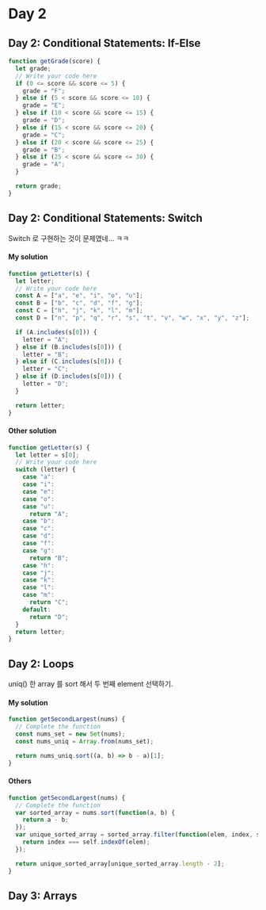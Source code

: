 # Day 2

## Day 2: Conditional Statements: If-Else

```javascript
function getGrade(score) {
  let grade;
  // Write your code here
  if (0 <= score && score <= 5) {
    grade = "F";
  } else if (5 < score && score <= 10) {
    grade = "E";
  } else if (10 < score && score <= 15) {
    grade = "D";
  } else if (15 < score && score <= 20) {
    grade = "C";
  } else if (20 < score && score <= 25) {
    grade = "B";
  } else if (25 < score && score <= 30) {
    grade = "A";
  }

  return grade;
}
```

## Day 2: Conditional Statements: Switch

Switch 로 구현하는 것이 문제였네... ㅋㅋ

#### My solution

```javascript
function getLetter(s) {
  let letter;
  // Write your code here
  const A = ["a", "e", "i", "o", "u"];
  const B = ["b", "c", "d", "f", "g"];
  const C = ["h", "j", "k", "l", "m"];
  const D = ["n", "p", "q", "r", "s", "t", "v", "w", "x", "y", "z"];

  if (A.includes(s[0])) {
    letter = "A";
  } else if (B.includes(s[0])) {
    letter = "B";
  } else if (C.includes(s[0])) {
    letter = "C";
  } else if (D.includes(s[0])) {
    letter = "D";
  }

  return letter;
}
```

#### Other solution

```javascript
function getLetter(s) {
  let letter = s[0];
  // Write your code here
  switch (letter) {
    case "a":
    case "i":
    case "e":
    case "o":
    case "u":
      return "A";
    case "b":
    case "c":
    case "d":
    case "f":
    case "g":
      return "B";
    case "h":
    case "j":
    case "k":
    case "l":
    case "m":
      return "C";
    default:
      return "D";
  }
  return letter;
}
```

## Day 2: Loops

uniq() 한 array 를 sort 해서 두 번째 element 선택하기.

#### My solution

```javascript
function getSecondLargest(nums) {
  // Complete the function
  const nums_set = new Set(nums);
  const nums_uniq = Array.from(nums_set);

  return nums_uniq.sort((a, b) => b - a)[1];
}
```

#### Others

```javascript
function getSecondLargest(nums) {
  // Complete the function
  var sorted_array = nums.sort(function(a, b) {
    return a - b;
  });
  var unique_sorted_array = sorted_array.filter(function(elem, index, self) {
    return index === self.indexOf(elem);
  });

  return unique_sorted_array[unique_sorted_array.length - 2];
}
```

## Day 3: Arrays

```javascript
```
